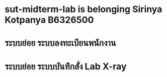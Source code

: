 # sut-midterm-lab is belonging Sirinya Kotpanya B6326500
# ระบบย่อย ระบบลงทะเบียนพนักงาน 
# ระบบย่อย ระบบบันทึกสั่ง Lab X-ray